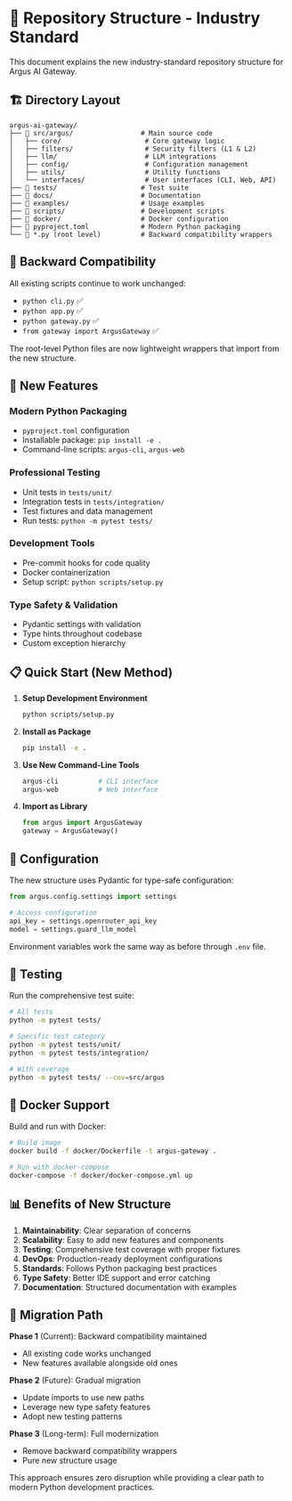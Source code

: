 # 📁 Repository Structure - Industry Standard

This document explains the new industry-standard repository structure for Argus AI Gateway.

## 🏗️ **Directory Layout**

```
argus-ai-gateway/
├── 📁 src/argus/                 # Main source code
│   ├── core/                     # Core gateway logic
│   ├── filters/                  # Security filters (L1 & L2)
│   ├── llm/                      # LLM integrations
│   ├── config/                   # Configuration management
│   ├── utils/                    # Utility functions
│   └── interfaces/               # User interfaces (CLI, Web, API)
├── 📁 tests/                     # Test suite
├── 📁 docs/                      # Documentation
├── 📁 examples/                  # Usage examples
├── 📁 scripts/                   # Development scripts
├── 📁 docker/                    # Docker configuration
├── 📄 pyproject.toml             # Modern Python packaging
└── 📄 *.py (root level)          # Backward compatibility wrappers
```

## 🔄 **Backward Compatibility**

All existing scripts continue to work unchanged:
- `python cli.py` ✅
- `python app.py` ✅  
- `python gateway.py` ✅
- `from gateway import ArgusGateway` ✅

The root-level Python files are now lightweight wrappers that import from the new structure.

## 🚀 **New Features**

### **Modern Python Packaging**
- `pyproject.toml` configuration
- Installable package: `pip install -e .`
- Command-line scripts: `argus-cli`, `argus-web`

### **Professional Testing**
- Unit tests in `tests/unit/`
- Integration tests in `tests/integration/`
- Test fixtures and data management
- Run tests: `python -m pytest tests/`

### **Development Tools**
- Pre-commit hooks for code quality
- Docker containerization
- Setup script: `python scripts/setup.py`

### **Type Safety & Validation**
- Pydantic settings with validation
- Type hints throughout codebase
- Custom exception hierarchy

## 📋 **Quick Start (New Method)**

1. **Setup Development Environment**
   ```bash
   python scripts/setup.py
   ```

2. **Install as Package**
   ```bash
   pip install -e .
   ```

3. **Use New Command-Line Tools**
   ```bash
   argus-cli          # CLI interface
   argus-web          # Web interface
   ```

4. **Import as Library**
   ```python
   from argus import ArgusGateway
   gateway = ArgusGateway()
   ```

## 🔧 **Configuration**

The new structure uses Pydantic for type-safe configuration:

```python
from argus.config.settings import settings

# Access configuration
api_key = settings.openrouter_api_key
model = settings.guard_llm_model
```

Environment variables work the same way as before through `.env` file.

## 🧪 **Testing**

Run the comprehensive test suite:

```bash
# All tests
python -m pytest tests/

# Specific test category
python -m pytest tests/unit/
python -m pytest tests/integration/

# With coverage
python -m pytest tests/ --cov=src/argus
```

## 🐳 **Docker Support**

Build and run with Docker:

```bash
# Build image
docker build -f docker/Dockerfile -t argus-gateway .

# Run with docker-compose
docker-compose -f docker/docker-compose.yml up
```

## 📊 **Benefits of New Structure**

1. **Maintainability**: Clear separation of concerns
2. **Scalability**: Easy to add new features and components  
3. **Testing**: Comprehensive test coverage with proper fixtures
4. **DevOps**: Production-ready deployment configurations
5. **Standards**: Follows Python packaging best practices
6. **Type Safety**: Better IDE support and error catching
7. **Documentation**: Structured documentation with examples

## 🔄 **Migration Path**

**Phase 1** (Current): Backward compatibility maintained
- All existing code works unchanged
- New features available alongside old ones

**Phase 2** (Future): Gradual migration
- Update imports to use new paths
- Leverage new type safety features
- Adopt new testing patterns

**Phase 3** (Long-term): Full modernization
- Remove backward compatibility wrappers
- Pure new structure usage

This approach ensures zero disruption while providing a clear path to modern Python development practices.
